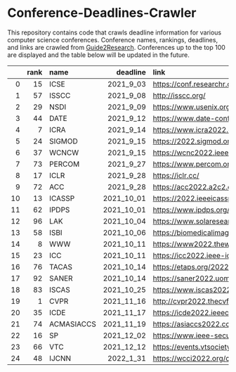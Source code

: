 # Conference-Deadlines-Crawler 

 This repository contains code that crawls deadline information for various computer science conferences. Conference names, rankings, deadlines, and links are crawled from [Guide2Research](https://www.guide2research.com/topconf/machine-learning). Conferences up to the top 100 are displayed and the table below will be updated in the future.

|    |   rank | name       |   deadline | link                                           |
|---:|-------:|:-----------|-----------:|:-----------------------------------------------|
|  0 |     15 | ICSE       |  2021_9_03 | https://conf.researchr.org/home/icse-2022      |
|  1 |     57 | ISSCC      |  2021_9_08 | http://isscc.org/                              |
|  2 |     29 | NSDI       |  2021_9_09 | https://www.usenix.org/conference/nsdi22       |
|  3 |     44 | DATE       |  2021_9_12 | https://www.date-conference.com/               |
|  4 |      7 | ICRA       |  2021_9_14 | https://www.icra2022.org/                      |
|  5 |     24 | SIGMOD     |  2021_9_15 | https://2022.sigmod.org/                       |
|  6 |     37 | WCNCW      |  2021_9_15 | https://wcnc2022.ieee-wcnc.org/                |
|  7 |     73 | PERCOM     |  2021_9_27 | https://www.percom.org/                        |
|  8 |     17 | ICLR       |  2021_9_28 | https://iclr.cc/                               |
|  9 |     72 | ACC        |  2021_9_28 | https://acc2022.a2c2.org/                      |
| 10 |     13 | ICASSP     | 2021_10_01 | https://2022.ieeeicassp.org/                   |
| 11 |     62 | IPDPS      | 2021_10_01 | https://www.ipdps.org/                         |
| 12 |     96 | LAK        | 2021_10_04 | https://www.solaresearch.org/events/lak/lak22/ |
| 13 |     58 | ISBI       | 2021_10_06 | https://biomedicalimaging.org/2022/            |
| 14 |      8 | WWW        | 2021_10_11 | https://www2022.thewebconf.org/                |
| 15 |     23 | ICC        | 2021_10_11 | https://icc2022.ieee-icc.org/                  |
| 16 |     76 | TACAS      | 2021_10_14 | https://etaps.org/2022/tacas                   |
| 17 |     92 | SANER      | 2021_10_14 | https://saner2022.uom.gr/                      |
| 18 |     83 | ISCAS      | 2021_10_25 | https://www.iscas2022.org/                     |
| 19 |      1 | CVPR       | 2021_11_16 | http://cvpr2022.thecvf.com/                    |
| 20 |     35 | ICDE       | 2021_11_17 | https://icde2022.ieeecomputer.my/              |
| 21 |     74 | ACMASIACCS | 2021_11_19 | https://asiaccs2022.conferenceservice.jp/      |
| 22 |     16 | SP         | 2021_12_02 | https://www.ieee-security.org/TC/SP2022/       |
| 23 |     66 | VTC        | 2021_12_12 | https://events.vtsociety.org/vtc2022-spring/   |
| 24 |     48 | IJCNN      |  2022_1_31 | https://wcci2022.org/call-for-papers/          |